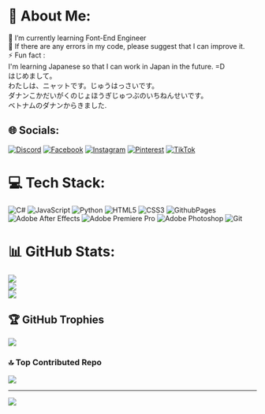 # 💫 About Me:
🌱 I’m currently learning Font-End Engineer<br>💬 If there are any errors in my code, please suggest that I can improve it.<br>⚡ Fun fact : <br>I'm learning Japanese so that I can work in Japan in the future.   =D<br>はじめまして。<br>わたしは、ニャットです。じゅうはっさいです。<br>ダナンこかだいがくのじょほうぎじゅつぶのいちねんせいです。<br>ベトナムのダナンからきました.


## 🌐 Socials:
[![Discord](https://img.shields.io/badge/Discord-%237289DA.svg?logo=discord&logoColor=white)](https://discord.gg/https://discord.gg/u8hVwz7W3h) [![Facebook](https://img.shields.io/badge/Facebook-%231877F2.svg?logo=Facebook&logoColor=white)](https://facebook.com/https://www.facebook.com/t.nhat.231026/) [![Instagram](https://img.shields.io/badge/Instagram-%23E4405F.svg?logo=Instagram&logoColor=white)](https://instagram.com/https://www.instagram.com/_tnht.per06/) [![Pinterest](https://img.shields.io/badge/Pinterest-%23E60023.svg?logo=Pinterest&logoColor=white)](https://pinterest.com/https://www.pinterest.com/ThanhNhat23/) [![TikTok](https://img.shields.io/badge/TikTok-%23000000.svg?logo=TikTok&logoColor=white)](https://tiktok.com/@https://www.tiktok.com/@_tnhat.perfect) 

# 💻 Tech Stack:
![C#](https://img.shields.io/badge/c%23-%23239120.svg?style=for-the-badge&logo=csharp&logoColor=white) ![JavaScript](https://img.shields.io/badge/javascript-%23323330.svg?style=for-the-badge&logo=javascript&logoColor=%23F7DF1E) ![Python](https://img.shields.io/badge/python-3670A0?style=for-the-badge&logo=python&logoColor=ffdd54) ![HTML5](https://img.shields.io/badge/html5-%23E34F26.svg?style=for-the-badge&logo=html5&logoColor=white) ![CSS3](https://img.shields.io/badge/css3-%231572B6.svg?style=for-the-badge&logo=css3&logoColor=white) ![GithubPages](https://img.shields.io/badge/github%20pages-121013?style=for-the-badge&logo=github&logoColor=white) ![Adobe After Effects](https://img.shields.io/badge/Adobe%20After%20Effects-9999FF.svg?style=for-the-badge&logo=Adobe%20After%20Effects&logoColor=white) ![Adobe Premiere Pro](https://img.shields.io/badge/Adobe%20Premiere%20Pro-9999FF.svg?style=for-the-badge&logo=Adobe%20Premiere%20Pro&logoColor=white) ![Adobe Photoshop](https://img.shields.io/badge/adobe%20photoshop-%2331A8FF.svg?style=for-the-badge&logo=adobe%20photoshop&logoColor=white) ![Git](https://img.shields.io/badge/git-%23F05033.svg?style=for-the-badge&logo=git&logoColor=white)
# 📊 GitHub Stats:
![](https://github-readme-stats.vercel.app/api?username=thanhnhat23&theme=dark&hide_border=false&include_all_commits=false&count_private=false)<br/>
![](https://github-readme-streak-stats.herokuapp.com/?user=thanhnhat23&theme=dark&hide_border=false)<br/>
![](https://github-readme-stats.vercel.app/api/top-langs/?username=thanhnhat23&theme=dark&hide_border=false&include_all_commits=false&count_private=false&layout=compact)

## 🏆 GitHub Trophies
![](https://github-profile-trophy.vercel.app/?username=thanhnhat23&theme=radical&no-frame=false&no-bg=true&margin-w=4)

### 🔝 Top Contributed Repo
![](https://github-contributor-stats.vercel.app/api?username=thanhnhat23&limit=5&theme=dark&combine_all_yearly_contributions=true)

---
[![](https://visitcount.itsvg.in/api?id=thanhnhat23&icon=0&color=0)](https://visitcount.itsvg.in)

<!-- Proudly created with GPRM ( https://gprm.itsvg.in ) -->
